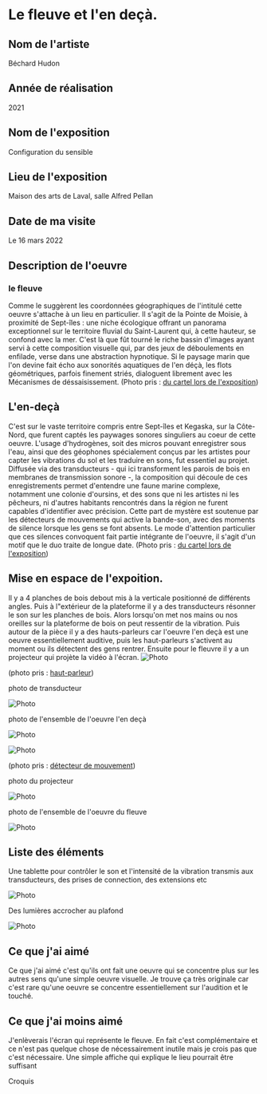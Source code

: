 # Le fleuve et l'en deçà.

## Nom de l'artiste
Béchard Hudon

## Année de réalisation
2021

## Nom de l'exposition
Configuration du sensible

## Lieu de l'exposition
Maison des arts de Laval, salle Alfred Pellan

## Date de ma visite
 Le 16 mars 2022
 
## Description de l'oeuvre 
### le fleuve 
Comme le suggèrent les coordonnées géographiques de l'intitulé cette oeuvre s'attache à un lieu en particulier. Il s'agit de la Pointe de Moisie, à proximité de Sept-îles : une niche écologique offrant un panorama exceptionnel sur le territoire fluvial du Saint-Laurent qui, à cette hauteur, se confond avec la mer. C'est là que fût tourné le riche bassin d'images ayant servi à cette composition visuelle qui, par des jeux de déboulements en enfilade, verse dans une abstraction hypnotique. Si le paysage marin que l'on devine fait écho aux sonorités aquatiques de l'en déçà, les flots géométriques, parfois finement striés, dialoguent librement avec les Mécanismes de déssaisissement. (Photo pris : [du cartel lors de l'exposition](photographies/cartel_fleuve.jpg))

## L'en-deçà
C'est sur le vaste territoire compris entre Sept-îles et Kegaska, sur la Côte-Nord, que furent captés les paywages sonores singuliers au coeur de cette oeuvre. L'usage d'hydrogènes, soit des micros pouvant enregistrer sous l'eau, ainsi que des géophones spécialement conçus par les artistes pour capter les vibrations du sol et les traduire en sons, fut essentiel au projet. Diffusée via des transducteurs - qui ici transforment les parois de bois en membranes de transmission sonore -, la composition qui découle de ces enregistrements permet d'entendre une faune marine complexe, notamment une colonie d'oursins, et des sons que ni les artistes ni les pêcheurs, ni d'autres habitants rencontrés dans la région ne furent capables d'identifier avec précision. Cette part de mystère est soutenue par les détecteurs de mouvements qui active la bande-son, avec des moments de silence lorsque les gens se font absents. Le mode d'attention particulier que ces silences convoquent fait partie intégrante de l'oeuvre, il s'agit d'un motif que le duo traite de longue date. (Photo pris : [du cartel lors de l'exposition](photographies/cartel_l'en_deca.jpg))


## Mise en espace de l'expoition. 
 Il y a 4 planches de bois debout mis à la verticale positionné de différents angles. Puis à l"extérieur de la plateforme il y a des transducteurs résonner le son sur les planches de bois. Alors lorsqu'on met nos mains ou nos oreilles sur la plateforme de bois on peut ressentir de la vibration. Puis autour de la pièce il y a des hauts-parleurs car l'oeuvre l'en deçà est une oeuvre essentiellement auditive, puis les haut-parleurs s'activent au moment ou ils détectent des gens rentrer. Ensuite pour le fleuvre il y a un projecteur qui projète la vidéo à l'écran.
![Photo](photographies/haut_parleur.jfif)

(photo pris : [haut-parleur](https://www.bing.com/images/search?view=detailV2&ccid=AeB35eIM&id=1A717D70295F699CA2176538AA69500410DB9E37&thid=OIP.AeB35eIMn2ZFG3sxKG4JggHaFT&mediaurl=https%3a%2f%2fwww.pmclab.fr%2fwp-content%2fuploads%2fTop-10-Des-Meilleurs-Haut-parleurs-De-Moniteur-De-Studio-USB-1024x733.jpg&cdnurl=https%3a%2f%2fth.bing.com%2fth%2fid%2fR.01e077e5e20c9f66451b7b31286e0982%3frik%3dN57bEARQaao4ZQ%26pid%3dImgRaw%26r%3d0&exph=733&expw=1024&q=haut+parleur+d%27une+t%c3%a9l%c3%a9vision+photo&simid=607999079721220629&FORM=IRPRST&ck=10BF982EC67A1B8888C2B858212BD171&selectedIndex=0&ajaxhist=0&ajaxserp=0))

photo de transducteur

![Photo](photographies/transducteurs.jpg)

photo de l'ensemble de l'oeuvre l'en deçà

![Photo](photographies/ensemble_oeuvre.jpg)

![Photo](photographies/detecteur_de_mouvement.jfif)

(photo pris : [détecteur de mouvement](https://www.bing.com/images/search?view=detailV2&ccid=aBpkTaAh&id=75BC1AAEF17FF98CB9CAAD56332E368F5A94D462&thid=OIP.aBpkTaAhi5klmHcUeNr_IQHaE8&mediaurl=https%3a%2f%2fwww.securitasdirect.fr%2fsites%2fdefault%2ffiles%2fdetecteurs-mouvement-image-fonctionnement.jpg&cdnurl=https%3a%2f%2fth.bing.com%2fth%2fid%2fR.681a644da0218b992598771478daff21%3frik%3dYtSUWo82LjNWrQ%26pid%3dImgRaw%26r%3d0&exph=427&expw=640&q=d%c3%a9tecteur+de+mouvement+photographique&simid=608008666091043046&FORM=IRPRST&ck=9A4AE1E52BB430776B83D8CE3D742A44&selectedIndex=0&idpp=overlayview&ajaxhist=0&ajaxserp=0))

photo du projecteur

![Photo](photographies/projecteurs.jpg)

photo de l'ensemble de l'oeuvre du fleuve

![Photo](photographies/ensemble_oeuvre_fleuve.jpg)

## Liste des éléments
Une tablette pour contrôler le son et l'intensité de la vibration transmis aux transducteurs, des prises de connection, des extensions etc

![Photo](photographies/centre_de_controle.jpg)

Des lumières accrocher au plafond 

![Photo](photographies/lumiere.jpg)


## Ce que j'ai aimé
Ce que j'ai aimé c'est qu'ils ont fait une oeuvre qui se concentre plus sur les autres sens qu'une simple oeuvre visuelle. Je trouve ça très originale car c'est rare qu'une oeuvre se concentre essentiellement sur l'audition et le touché. 

## Ce que j'ai moins aimé 
J'enlèverais l'écran qui représente le fleuve. En fait c'est complémentaire et ce n'est pas quelque chose de nécessairement inutile mais je crois pas que c'est nécessaire. Une simple affiche qui explique le lieu pourrait être suffisant

Croquis
